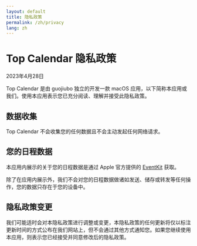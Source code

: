 ```yaml
---
layout: default
title: 隐私政策
permalink: /zh/privacy
lang: zh
---
```


# Top Calendar 隐私政策

2023年4月28日

Top Calendar 是由 guojiubo 独立的开发一款 macOS 应用，以下简称本应用或我们。使用本应用表示您已充分阅读、理解并接受此隐私政策。

## 数据收集

Top Calendar 不会收集您的任何数据且不会主动发起任何网络请求。

## 您的日程数据

本应用内展示的关于您的日程数据是通过 Apple 官方提供的 [EventKit](https://developer.apple.com/documentation/eventkit) 获取。

除了在应用内展示外，我们不会对您的日程数据做诸如发送、储存或转发等任何操作，您的数据只存在于您的设备中。

## 隐私政策变更

我们可能适时会对本隐私政策进行调整或变更，本隐私政策的任何更新将仅以标注更新时间的方式公布在我们网站上，但不会通过其他方式通知您。如果您继续使用本应用，则表示您已经接受并同意修改后的隐私政策。
